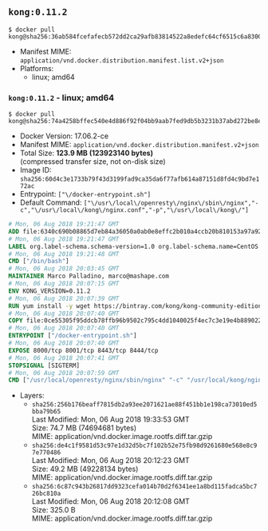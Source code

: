## `kong:0.11.2`

```console
$ docker pull kong@sha256:36ab584fcefafecb572dd2ca29afb83814522a8edefc64cf6515c6a83007b4b9
```

-	Manifest MIME: `application/vnd.docker.distribution.manifest.list.v2+json`
-	Platforms:
	-	linux; amd64

### `kong:0.11.2` - linux; amd64

```console
$ docker pull kong@sha256:74a4258bffec540e4d886f92f04bb9aab7fed9db5b3231b37abd272be8ebf070
```

-	Docker Version: 17.06.2-ce
-	Manifest MIME: `application/vnd.docker.distribution.manifest.v2+json`
-	Total Size: **123.9 MB (123923140 bytes)**  
	(compressed transfer size, not on-disk size)
-	Image ID: `sha256:60d4c3e1733b79f43d3199fad9ca35da6f77afb614a87151d8fd4c9bd7e172ac`
-	Entrypoint: `["\/docker-entrypoint.sh"]`
-	Default Command: `["\/usr\/local\/openresty\/nginx\/sbin\/nginx","-c","\/usr\/local\/kong\/nginx.conf","-p","\/usr\/local\/kong\/"]`

```dockerfile
# Mon, 06 Aug 2018 19:21:47 GMT
ADD file:6340c690b08865d7eb84a36050a0ab0e8effc2b010a4ccb20b810153a97a9228 in / 
# Mon, 06 Aug 2018 19:21:47 GMT
LABEL org.label-schema.schema-version=1.0 org.label-schema.name=CentOS Base Image org.label-schema.vendor=CentOS org.label-schema.license=GPLv2 org.label-schema.build-date=20180804
# Mon, 06 Aug 2018 19:21:48 GMT
CMD ["/bin/bash"]
# Mon, 06 Aug 2018 20:03:45 GMT
MAINTAINER Marco Palladino, marco@mashape.com
# Mon, 06 Aug 2018 20:07:15 GMT
ENV KONG_VERSION=0.11.2
# Mon, 06 Aug 2018 20:07:39 GMT
RUN yum install -y wget https://bintray.com/kong/kong-community-edition-rpm/download_file?file_path=centos/7/kong-community-edition-$KONG_VERSION.el7.noarch.rpm &&     yum clean all
# Mon, 06 Aug 2018 20:07:40 GMT
COPY file:0ce55305f95ddcb78ffb96b9502c795c4dd1040025f4ec7c3e19e4b889022b90 in /docker-entrypoint.sh 
# Mon, 06 Aug 2018 20:07:40 GMT
ENTRYPOINT ["/docker-entrypoint.sh"]
# Mon, 06 Aug 2018 20:07:40 GMT
EXPOSE 8000/tcp 8001/tcp 8443/tcp 8444/tcp
# Mon, 06 Aug 2018 20:07:41 GMT
STOPSIGNAL [SIGTERM]
# Mon, 06 Aug 2018 20:07:59 GMT
CMD ["/usr/local/openresty/nginx/sbin/nginx" "-c" "/usr/local/kong/nginx.conf" "-p" "/usr/local/kong/"]
```

-	Layers:
	-	`sha256:256b176beaff7815db2a93ee2071621ae88f451bb1e198ca73010ed5bba79b65`  
		Last Modified: Mon, 06 Aug 2018 19:33:53 GMT  
		Size: 74.7 MB (74694681 bytes)  
		MIME: application/vnd.docker.image.rootfs.diff.tar.gzip
	-	`sha256:de4c1f9581d53c97e1d32d5bc7f102b52e75fb98d9261680e568e8c97e770486`  
		Last Modified: Mon, 06 Aug 2018 20:12:23 GMT  
		Size: 49.2 MB (49228134 bytes)  
		MIME: application/vnd.docker.image.rootfs.diff.tar.gzip
	-	`sha256:6c87c943b26817dd9323cefa014b70d2f6341ee1a8bd115fadca5bc726bc810a`  
		Last Modified: Mon, 06 Aug 2018 20:12:08 GMT  
		Size: 325.0 B  
		MIME: application/vnd.docker.image.rootfs.diff.tar.gzip
